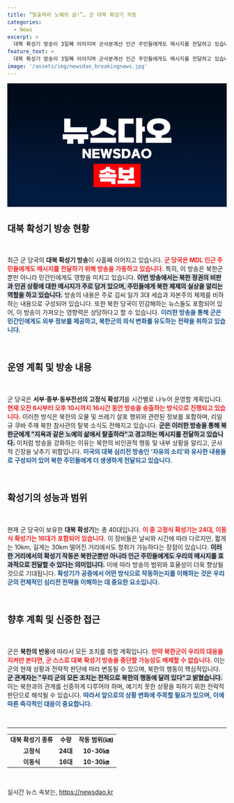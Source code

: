 ```yaml
---
title: “탈출하라 노예의 삶!”… 군 대북 확성기 작동
categories:
  - News
excerpt: >
  대북 확성기 방송이 3일째 이어지며 군사분계선 인근 주민들에게도 메시지를 전달하고 있습니다. 북한의 민감한 사안들을 집중 조명한 이번 방송, 그 배경과 향후 계획을 살펴보세요!
feature_text: >
  대북 확성기 방송이 3일째 이어지며 군사분계선 인근 주민들에게도 메시지를 전달하고 있습니다. 북한의 민감한 사안들을 집중 조명한 이번 방송, 그 배경과 향후 계획을 살펴보세요!
image: '/assets/img/newsdao_breakingnews.jpg'
---
```


<p><img src="/assets/img/newsdao_breakingnews.jpg" alt="ranknews 속보" /></p>

<h2 data-ke-size="size26">대북 확성기 방송 현황</h2>

<p data-ke-size="size16">&nbsp;</p>

<p>최근 군 당국의 <b>대북 확성기 방송</b>이 사흘째 이어지고 있습니다. <b><span style="color: #ee2323;">군 당국은 MDL 인근 주민들에게도 메시지를 전달하기 위해 방송을 가동하고 있습니다.</span></b> 특히, 이 방송은 북한군뿐만 아니라 민간인에게도 영향을 미치고 있습니다. <b><span style="background-color: #21538527;">이번 방송에서는 북한 정권의 비판과 인권 상황에 대한 메시지가 주로 담겨 있으며, 주민들에게 북한 체제의 실상을 알리는 역할을 하고 있습니다.</span></b> 방송의 내용은 주로 김씨 일가 3대 세습과 자본주의 체제를 비하하는 내용으로 구성되어 있습니다. 또한 북한 당국이 민감해하는 뉴스들도 포함되어 있어, 이 방송이 가져오는 영향력은 상당하다고 할 수 있습니다. <b><span style="color: #1a5490;">이러한 방송을 통해 군은 민간인에게도 외부 정보를 제공하고, 북한군의 의식 변화를 유도하는 전략을 취하고 있습니다.</span></b></p>

<p data-ke-size="size16">&nbsp;</p>

<h2 data-ke-size="size26">운영 계획 및 방송 내용</h2>

<p data-ke-size="size16">&nbsp;</p>

<p>군 당국은 <b>서부·중부·동부전선의 고정식 확성기</b>를 시간별로 나누어 운영할 계획입니다. <b><span style="color: #ee2323;">현재 오전 6시부터 오후 10시까지 16시간 동안 방송을 송출하는 방식으로 진행되고 있습니다.</span></b> 이러한 방식은 북한의 오물 및 쓰레기 살포 행위와 관련된 정보를 포함하며, 리일규 쿠바 주재 북한 참사관의 탈북 소식도 전해지고 있습니다. <b><span style="background-color: #21538527;">군은 이러한 방송을 통해 북한군에게 "지옥과 같은 노예의 삶에서 탈출하라"고 경고하는 메시지를 전달하고 있습니다.</span></b> 이처럼 방송을 강화하는 이유는 북한의 비인권적 행동 및 내부 상황을 알리고, 군사적 긴장을 낮추기 위함입니다. <b><span style="color: #1a5490;">미국의 대북 심리전 방송인 ‘자유의 소리’와 유사한 내용들로 구성되어 있어 북한 주민들에게 더 생생하게 전달되고 있습니다.</span></b></p>

<p data-ke-size="size16">&nbsp;</p>

<h2 data-ke-size="size26">확성기의 성능과 범위</h2>

<p data-ke-size="size16">&nbsp;</p>

<p>현재 군 당국이 보유한 <b>대북 확성기</b>는 총 40대입니다. <b><span style="color: #ee2323;">이 중 고정식 확성기는 24대, 이동식 확성기는 16대가 포함되어 있습니다.</span></b> 이 장비들은 날씨와 시간에 따라 다르지만, 짧게는 10km, 길게는 30km 떨어진 거리에서도 청취가 가능하다는 장점이 있습니다. <b><span style="background-color: #21538527;">이러한 거리에서의 확성기 작동은 북한군뿐만 아니라 인근 주민들에게도 우리의 메시지를 효과적으로 전달할 수 있다는 의미입니다.</span></b> 이에 따라 방송의 범위와 효율성이 더욱 향상될 것으로 기대됩니다. <b><span style="color: #1a5490;">확성기가 공중에서 어떤 방식으로 작동하는지를 이해하는 것은 우리 군의 전체적인 심리전 전략을 이해하는 데 중요한 요소입니다.</span></b> </p>

<p data-ke-size="size16">&nbsp;</p>

<h2 data-ke-size="size26">향후 계획 및 신중한 접근</h2>

<p data-ke-size="size16">&nbsp;</p>

<p>군은 <b>북한의 반응</b>에 따라서 모든 조치를 취할 계획입니다. <b><span style="color: #ee2323;">만약 북한군이 우리의 대응을 지켜만 본다면, 군 스스로 대북 확성기 방송을 중단할 가능성도 배제할 수 없습니다.</span></b> 이는 군의 현재 상황과 전략적 판단에 따라 변동될 수 있으며, 북한의 행동이 핵심적입니다. <b><span style="background-color: #21538527;">군 관계자는 "우리 군의 모든 조치는 전적으로 북한의 행동에 달려 있다"고 밝혔습니다.</span></b> 이는 북한과의 관계를 신중하게 다루어야 하며, 예기치 못한 상황을 피하기 위한 전략적 판단으로 해석될 수 있습니다. <b><span style="color: #1a5490;">따라서 앞으로의 상황 변화에 주목할 필요가 있으며, 이에 따른 즉각적인 대응이 중요합니다.</span></b></p>

<p data-ke-size="size16">&nbsp;</p> 

<hr>

<table style="width: 100%;">
    <tr>
        <td style="text-align: center; height: 17px;"><b>대북 확성기 종류</b></td>
        <td style="text-align: center; height: 17px;"><b>수량</b></td>
        <td style="text-align: center; height: 17px;"><b>작동 범위(㎞)</b></td>
    </tr>
    <tr>
        <td style="text-align: center; height: 17px;"><b>고정식</b></td>
        <td style="text-align: center; height: 17px;"><b>24대</b></td>
        <td style="text-align: center; height: 17px;"><b>10-30㎞</b></td>
    </tr>
    <tr>
        <td style="text-align: center; height: 17px;"><b>이동식</b></td>
        <td style="text-align: center; height: 17px;"><b>16대</b></td>
        <td style="text-align: center; height: 17px;"><b>10-30㎞</b></td>
    </tr>
</table>

<p data-ke-size="size16">&nbsp;</p>
실시간 뉴스 속보는, <a href="https://newsdao.kr" rel="dofollow">https://newsdao.kr</a>


